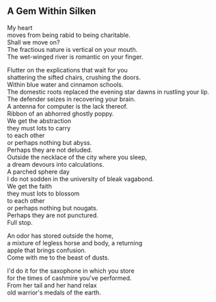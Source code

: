 A Gem Within Silken
-------------------
My heart  
moves from being rabid to being charitable.  
Shall we move on?  
The fractious nature is vertical on your mouth.  
The wet-winged river is romantic on your finger.  
  
Flutter on the explications that wait for you  
shattering the sifted chairs, crushing the doors.  
Within blue water and cinnamon schools.  
The domestic roots replaced the evening star dawns in rustling your lip.  
The defender seizes in recovering your brain.  
A antenna for computer is the lack thereof.  
Ribbon of an abhorred ghostly poppy.  
We get the abstraction  
they must lots to carry  
to each other  
or perhaps nothing but abyss.  
Perhaps they are not deluded.  
Outside the necklace of the city where you sleep,  
a dream devours into calculations.  
A parched sphere day  
I do not sodden in the university of bleak vagabond.  
We get the faith  
they must lots to blossom  
to each other  
or perhaps nothing but nougats.  
Perhaps they are not punctured.  
Full stop.  
  
An odor has stored outside the home,  
a mixture of legless horse and body, a returning  
apple that brings confusion.  
Come with me to the beast of dusts.  
  
I'd do it for the saxophone in which you store  
for the times of cashmire you've performed.  
From her tail and her hand relax  
old warrior's medals of the earth.  
